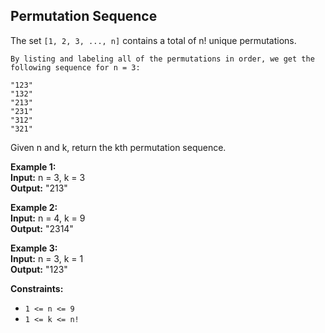 ## Permutation Sequence

The set `[1, 2, 3, ..., n]` contains a total of n! unique permutations.

```
By listing and labeling all of the permutations in order, we get the following sequence for n = 3:

"123"
"132"
"213"
"231"
"312"
"321"
```
Given n and k, return the kth permutation sequence.

 

**Example 1:**  
**Input:** n = 3, k = 3  
**Output:** "213"

**Example 2:**  
**Input:** n = 4, k = 9  
**Output:** "2314"

**Example 3:**  
**Input:** n = 3, k = 1  
**Output:** "123"
 

**Constraints:**

- `1 <= n <= 9`
- `1 <= k <= n!`
